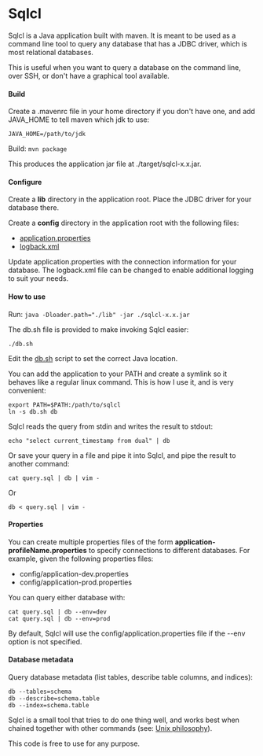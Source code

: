 # Sqlcl

Sqlcl is a Java application built with maven. It is meant to be used as a command line tool to query any database that has a JDBC driver, which is most relational databases.

This is useful when you want to query a database on the command line, over SSH, or don't have a graphical tool available.

#### Build

Create a .mavenrc file in your home directory if you don't have one, and add JAVA_HOME to tell maven which jdk to use:

```
JAVA_HOME=/path/to/jdk
```

Build: ```mvn package```

This produces the application jar file at ./target/sqlcl-x.x.jar.

#### Configure

Create a **lib** directory in the application root. Place the JDBC driver for your database there.

Create a **config** directory in the application root with the following files:

* [application.properties](https://github.com/travistynes/sqlcl/blob/master/src/main/resources/application.properties)
* [logback.xml](https://github.com/travistynes/sqlcl/blob/master/src/main/resources/logback.xml)

Update application.properties with the connection information for your database. The logback.xml file can be changed to enable additional logging to suit your needs.

#### How to use

Run: ```java -Dloader.path="./lib" -jar ./sqlcl-x.x.jar```

The db.sh file is provided to make invoking Sqlcl easier:

```./db.sh```

Edit the [db.sh](https://github.com/travistynes/sqlcl/blob/master/db.sh) script to set the correct Java location.

You can add the application to your PATH and create a symlink so it behaves like a regular linux command. This is how I use it, and is very convenient:

```
export PATH=$PATH:/path/to/sqlcl
ln -s db.sh db
```

Sqlcl reads the query from stdin and writes the result to stdout:

```echo "select current_timestamp from dual" | db```

Or save your query in a file and pipe it into Sqlcl, and pipe the result to another command:

```cat query.sql | db | vim -```

Or

```db < query.sql | vim - ```

#### Properties

You can create multiple properties files of the form **application-profileName.properties** to specify connections to different databases. For example, given the following properties files:

* config/application-dev.properties
* config/application-prod.properties

You can query either database with:

```
cat query.sql | db --env=dev
cat query.sql | db --env=prod
```

By default, Sqlcl will use the config/application.properties file if the --env option is not specified.

#### Database metadata

Query database metadata (list tables, describe table columns, and indices):

```
db --tables=schema
db --describe=schema.table
db --index=schema.table
```

Sqlcl is a small tool that tries to do one thing well, and works best when chained together with other commands (see: [Unix philosophy](https://en.wikipedia.org/wiki/Unix_philosophy)).

This code is free to use for any purpose.
